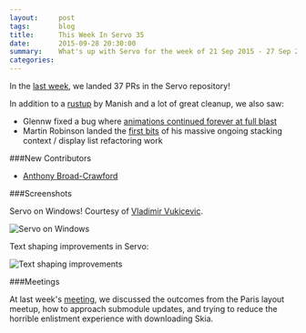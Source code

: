 ```yaml
---
layout:     post
tags:       blog
title:      This Week In Servo 35
date:       2015-09-28 20:30:00
summary:    What's up with Servo for the week of 21 Sep 2015 - 27 Sep 2015
categories:
---
```


In the [last week](https://github.com/servo/servo/pulls?q=is%3Apr+is%3Amerged+closed%3A2015-09-21..2015-09-27),
we landed 37 PRs in the Servo repository!

In addition to a [rustup](https://github.com/servo/servo/pull/7697) by Manish and a lot of great cleanup, we also saw:

- Glennw fixed a bug where [animations continued forever at full blast](https://github.com/servo/servo/pull/7724)
- Martin Robinson landed the [first bits](https://github.com/servo/servo/pull/7710) of his massive ongoing
stacking context / display list refactoring work

###New Contributors

 - [Anthony Broad-Crawford](https://github.com/AnthonyBroadCrawford)

###Screenshots

Servo on Windows! Courtesy of [Vladimir Vukicevic](http://github.com/vvuk).

![Servo on Windows](http://i.imgur.com/cSWPKTy.jpg)

Text shaping improvements in Servo:

![Text shaping improvements](https://pbs.twimg.com/media/CQA13jpVAAA9QHr.png:large)

###Meetings

At last week's [meeting](https://github.com/servo/servo/wiki/Meeting-2015-09-21), we discussed the outcomes from
the Paris layout meetup, how to approach submodule updates, and trying to reduce the horrible enlistment experience
with downloading Skia.
